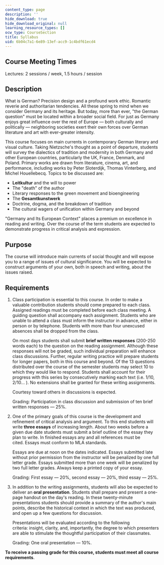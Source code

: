 ```yaml
---
content_type: page
description: ''
hide_download: true
hide_download_original: null
learning_resource_types: []
ocw_type: CourseSection
title: Syllabus
uid: 6b04c7a1-6e89-13ef-acc9-1c4bdf61ecd4
---
```


Course Meeting Times
--------------------

Lectures: 2 sessions / week, 1.5 hours / session

Description
-----------

What is German? Precision design and a profound work ethic. Romantic reverie and authoritarian tendencies. All these spring to mind when we consider Germany and its heritage. But today, more than ever, "the German question" must be located within a broader social field. For just as Germany enjoys great influence over the rest of Europe — both culturally and politically — neighboring societies exert their own forces over German literature and art with ever-greater intensity.

This course focuses on main currents in contemporary German literary and visual culture. Taking Nietzsche's thought as a point of departure, students will survey the dialectics of tradition and modernity in both Germany and other European countries, particularly the UK, France, Denmark, and Poland. Primary works are drawn from literature, cinema, art, and performance, including works by Peter Sloterdijk, Thomas Vinterberg, and Michel Houellebecq. Topics to be discussed are:

*   **Leitkultur** and the will to power
*   The "death" of the author
*   Literary responses to the green movement and bioengineering
*   The **Gesamtkunstwerk**
*   Doctrine, dogma, and the breakdown of tradition
*   The cultural wagers of unification within Germany and beyond

"Germany and Its European Context" places a premium on excellence in reading and writing. Over the course of the term students are expected to demonstrate progress in critical analysis and expression.

Purpose
-------

The course will introduce main currents of social thought and will expose you to a range of issues of cultural significance. You will be expected to construct arguments of your own, both in speech and writing, about the issues raised.

Requirements
------------

1.  Class participation is essential to this course. In order to make a valuable contribution students should come prepared to each class. Assigned readings must be completed before each class meeting. A guiding question shall accompany each assignment. Students who are unable to attend a class must inform the instructor in advance, either in person or by telephone. Students with more than four unexcused absences shall be dropped from the class.
    
    On most days students shall submit **brief written responses** (200-250 words each) to the question on the reading assignment. Although these responses will not be graded, such individual preparation will enhance class discussions. Further, regular writing practice will prepare students for longer papers, both in this course and beyond. Of the 13 questions distributed over the course of the semester students may select 10 to which they would like to respond. Students shall account for their progress with this series by consecutively marking each text (i.e. 1/10, 2/10… ). No extensions shall be granted for these writing assignments. 
    
    Courtesy toward others in discussions is expected.
    
    Grading: Participation in class discussion and submission of ten brief written responses — 25%.
    
2.  One of the primary goals of this course is the development and refinement of critical analysis and argument. To this end students will write **three essays** of increasing length. About two weeks before a given due date students must submit a brief outline of the essay they plan to write. In finished essays any and all references must be cited. Essays must conform to MLA standards.
    
    Essays are due at noon on the dates indicated. Essays submitted late without prior permission from the instructor will be penalized by one full letter grade. Essays submitted more than one week will be penalized by two full letter grades. Always keep a printed copy of your essay. 
    
    Grading: First essay — 20%, second essay — 20%, third essay — 25%.
    
3.  In addition to the writing assignments, students will also be expected to deliver an **oral presentation**. Students shall prepare and present a one-page handout on the day's reading. In these twenty-minute presentations students should provide a summary of the author's main points, describe the historical context in which the text was produced, and open up a few questions for discussion.
    
    Presentations will be evaluated according to the following criteria: insight, clarity, and, importantly, the degree to which presenters are able to stimulate the thoughtful participation of their classmates.
    
    Grading: One oral presentation — 10%.
    

**To receive a passing grade for this course, students must meet all course requirements**.